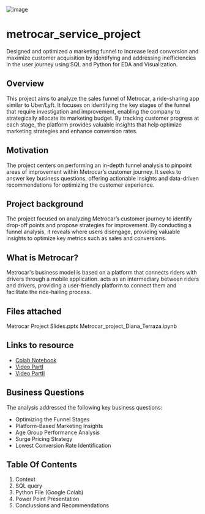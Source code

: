 ![image](https://github.com/user-attachments/assets/abbb3710-130f-49f3-bdb3-de86e15837b0)

# metrocar_service_project
Designed and optimized a marketing funnel to increase lead conversion and maximize customer acquisition by identifying and addressing inefficiencies in the user journey using SQL and Python for EDA and Visualization. 
## Overview
This project aims to analyze the sales funnel of Metrocar, a ride-sharing app similar to Uber/Lyft. It focuses on identifying the key stages of the funnel that require investigation and improvement, enabling the company to strategically allocate its marketing budget. By tracking customer progress at each stage, the platform provides valuable insights that help optimize marketing strategies and enhance conversion rates.
## Motivation
The project centers on performing an in-depth funnel analysis to pinpoint areas of improvement within Metrocar’s customer journey. It seeks to answer key business questions, offering actionable insights and data-driven recommendations for optimizing the customer experience.
## Project background 
The project focused on analyzing Metrocar’s customer journey to identify drop-off points and propose strategies for improvement. By conducting a funnel analysis, it reveals where users disengage, providing valuable insights to optimize key metrics such as sales and conversions.
## What is Metrocar?
Metrocar's business model is based on a platform that connects riders with drivers through a mobile application. acts as an intermediary between riders and drivers, providing a user-friendly platform to connect them and facilitate the ride-hailing process.
## Files attached 

Metrocar Project Slides.pptx
Metrocar_project_Diana_Terraza.ipynb

## Links to resource

- [Colab Notebook](https://colab.research.google.com/drive/1pvm6u5kE7ZJ6JfSj2WRIBXXqqCShEfn-?usp=sharing)
- [Video PartI](https://www.loom.com/share/6bc68cf5b73c489e8cec66f8124b4bb2?sid=6ef0b7ea-e695-4f4c-bb23-3796aa2aeac8)
- [Video PartII](https://www.loom.com/share/0266c5263ba54daca4c1b122e1520d75?sid=239a3a07-6cbd-4b76-a74c-e135ca2bc921)


## Business Questions
The analysis addressed the following key business questions:

* Optimizing the Funnel Stages
* Platform-Based Marketing Insights
* Age Group Performance Analysis
* Surge Pricing Strategy
* Lowest Conversion Rate Identification

## Table Of Contents

1. Context
2. SQL query
3. Python File (Google Colab)
4. Power Point Presentation
5. Conclussions and Recommendations
 

